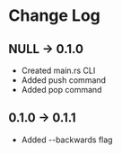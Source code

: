 # Change Log 

## NULL -> 0.1.0 

- Created main.rs CLI
- Added push command
- Added pop command 

## 0.1.0 -> 0.1.1 

- Added --backwards flag 

